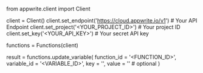 from appwrite.client import Client

client = Client()
client.set_endpoint('https://cloud.appwrite.io/v1') # Your API Endpoint
client.set_project('&lt;YOUR_PROJECT_ID&gt;') # Your project ID
client.set_key('&lt;YOUR_API_KEY&gt;') # Your secret API key

functions = Functions(client)

result = functions.update_variable(
    function_id = '<FUNCTION_ID>',
    variable_id = '<VARIABLE_ID>',
    key = '<KEY>',
    value = '<VALUE>' # optional
)
